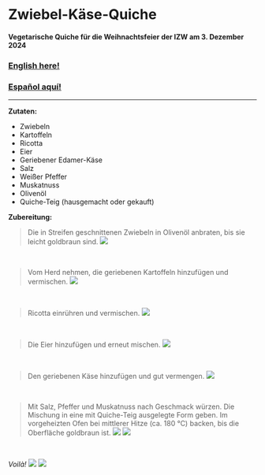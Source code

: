 # Zwiebel-Käse-Quiche

#### Vegetarische Quiche für die Weihnachtsfeier der IZW am 3. Dezember 2024

### [English here!](https://github.com/diegomics/izw_xmas24/tree/main/ENG)

### [Español aquí!](https://github.com/diegomics/izw_xmas24/tree/main/ESP)

---
**Zutaten:**
- Zwiebeln
- Kartoffeln
- Ricotta
- Eier
- Geriebener Edamer-Käse
- Salz
- Weißer Pfeffer
- Muskatnuss
- Olivenöl
- Quiche-Teig (hausgemacht oder gekauft)

**Zubereitung:**

> Die in Streifen geschnittenen Zwiebeln in Olivenöl anbraten, bis sie leicht goldbraun sind.
![](pics/IMG_4918.jpeg)

<br/>

> Vom Herd nehmen, die geriebenen Kartoffeln hinzufügen und vermischen.
![](pics/IMG_4919.jpeg)

<br/>

> Ricotta einrühren und vermischen.
![](pics/IMG_4920.jpeg)

<br/>

> Die Eier hinzufügen und erneut mischen.
![](pics/IMG_4921.jpeg)

<br/>

>Den geriebenen Käse hinzufügen und gut vermengen.
![](pics/IMG_4922.jpeg)

<br/>

>Mit Salz, Pfeffer und Muskatnuss nach Geschmack würzen. Die Mischung in eine mit Quiche-Teig ausgelegte Form geben. Im vorgeheizten Ofen bei mittlerer Hitze (ca. 180 °C) backen, bis die Oberfläche goldbraun ist.
![](pics/IMG_4924.jpeg)
![](pics/IMG_4923.jpeg)

<br/>

*Voilà!*
![](pics/IMG_4926.jpeg)
![](pics/IMG_4925.jpeg)
<br/>
